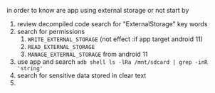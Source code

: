 in order to know are app using external storage or not start by
1. review decompiled code search for "ExternalStorage" key words
2. search for permissions
	1. `WRITE_EXTERNAL_STORAGE`  (not effect :if app target android 11)
	3. `READ_EXTERNAL_STORAGE` 
	4. `MANAGE_EXTERNAL_STORAGE` from android 11
3. use app and search `adb shell ls -lRa /mnt/sdcard | grep -inR 'string'`
4. search for sensitive data stored in clear text
5. 